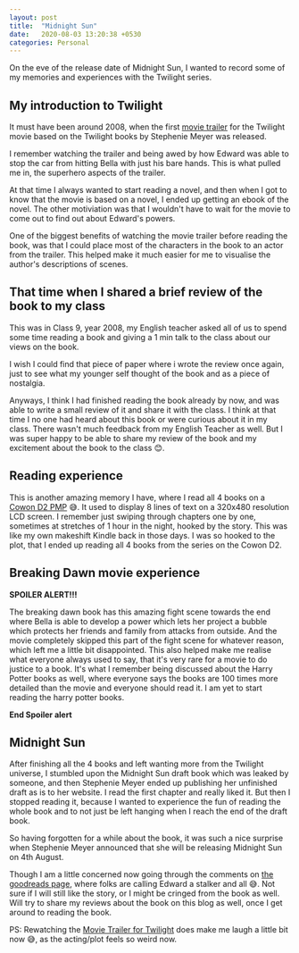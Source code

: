 ```yaml
---
layout: post
title:  "Midnight Sun"
date:   2020-08-03 13:20:38 +0530
categories: Personal
---
```


On the eve of the release date of Midnight Sun, I wanted to record some of my memories and experiences with the Twilight series.

## My introduction to Twilight

It must have been around 2008, when the first [movie trailer](https://www.youtube.com/watch?v=QDRLSqm_WVg) for the Twilight movie based on the Twilight books by Stephenie Meyer was released.

I remember watching the trailer and being awed by how Edward was able to stop the car from hitting Bella with just his bare hands. This is what pulled me in, the superhero aspects of the trailer.

At that time I always wanted to start reading a novel, and then when I got to know that the movie is based on a novel, I ended up getting an ebook of the novel. The other motiviation was that I wouldn't have to wait for the movie to come out to find out about Edward's powers.

One of the biggest benefits of watching the movie trailer before reading the book, was that I could place most of the characters in the book to an actor from the trailer. This helped make it much easier for me to visualise the author's descriptions of scenes.

## That time when I shared a brief review of the book to my class

This was in Class 9, year 2008, my English teacher asked all of us to spend some time reading a book and giving a 1 min talk to the class about our views on the book.

I wish I could find that piece of paper where i wrote the review once again, just to see what my younger self thought of the book and as a piece of nostalgia.

Anyways, I think I had finished reading the book already by now, and was able to write a small review of it and share it with the class. I think at that time I no one had heard about this book or were curious about it in my class. There wasn't much feedback from my English Teacher as well. But I was super happy to be able to share my review of the book and my excitement about the book to the class 😊.

## Reading experience

This is another amazing memory I have, where I read all 4 books on a [Cowon D2 PMP](http://web.archive.org/web/20081216011854/http://www.cowonglobal.com/) 😅.
It used to display 8 lines of text on a 320x480 resolution LCD screen. I remember just swiping through chapters one by one, sometimes at stretches of 1 hour in the night, hooked by the story.
This was like my own makeshift Kindle back in those days.
I was so hooked to the plot, that I ended up reading all 4 books from the series on the Cowon D2.

## Breaking Dawn movie experience

**SPOILER ALERT!!!**

The breaking dawn book has this amazing fight scene towards the end where Bella is able to develop a power which lets her project a bubble which protects her friends and family from attacks from outside. And the movie completely skipped this part of the fight scene for whatever reason, which left me a little bit disappointed. This also helped make me realise what everyone always used to say, that it's very rare for a movie to do justice to a book. It's what I remember being discussed about the Harry Potter books as well, where everyone says the books are 100 times more detailed than the movie and everyone should read it. I am yet to start reading the harry potter books.

**End Spoiler alert**

## Midnight Sun

After finishing all the 4 books and left wanting more from the Twilight universe, I stumbled upon the Midnight Sun draft book which was leaked by someone, and then Stephenie Meyer ended up publishing her unfinished draft as is to her website. I read the first chapter and really liked it. But then I stopped reading it, because I wanted to experience the fun of reading the whole book and to not just be left hanging when I reach the end of the draft book.

So having forgotten for a while about the book, it was such a nice surprise when Stephenie Meyer announced that she will be releasing Midnight Sun on 4th August.

Though I am a little concerned now going through the comments on [the goodreads page](https://www.goodreads.com/book/show/53287484-midnight-sun), where folks are calling Edward a stalker and all 😅. Not sure if I will still like the story, or I might be cringed from the book as well. Will try to share my reviews about the book on this blog as well, once I get around to reading the book.

PS: Rewatching the [Movie Trailer for Twilight](https://www.youtube.com/watch?v=QDRLSqm_WVg) does make me laugh a little bit now 😅, as the acting/plot feels so weird now.